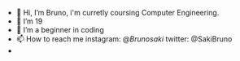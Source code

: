 - 👋 Hi, I’m Bruno, i'm curretly coursing Computer Engineering.
- 👀 I’m 19
- 🌱 I’m a beginner in coding
- 📫 How to reach me instagram: @_Brunosaki_ twitter: @SakiBruno
- 

